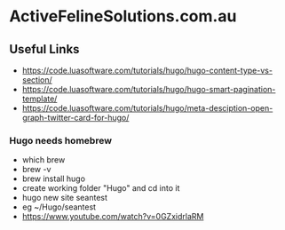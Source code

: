 # ActiveFelineSolutions.com.au

## Useful Links

* https://code.luasoftware.com/tutorials/hugo/hugo-content-type-vs-section/
* https://code.luasoftware.com/tutorials/hugo/hugo-smart-pagination-template/
* https://code.luasoftware.com/tutorials/hugo/meta-desciption-open-graph-twitter-card-for-hugo/

### Hugo needs homebrew
*  which brew
*  brew -v
*  brew install hugo
*  create working folder "Hugo" and cd into it
*  hugo new site seantest
*  eg ~/Hugo/seantest
*  https://www.youtube.com/watch?v=0GZxidrlaRM

